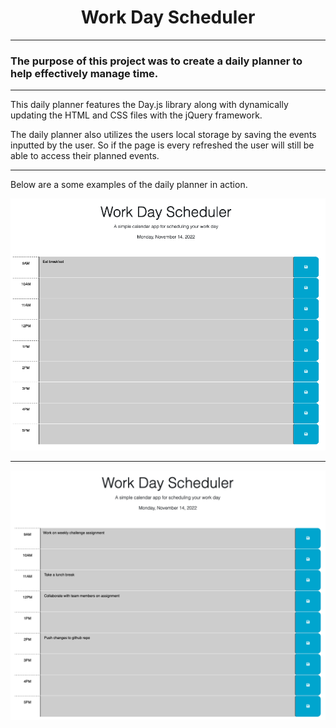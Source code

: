  <h1 align="center">Work Day Scheduler</h1>

---

### The purpose of this project was to create a daily planner to help effectively manage time.

---

This daily planner features the Day.js library along with dynamically updating the HTML and CSS files with the jQuery framework.

The daily planner also utilizes the users local storage by saving the events inputted by the user. So if the page is every refreshed the user will still be able to access their planned events.

---

Below are a some examples of the daily planner in action.

![Daily planner](./assests/SCR-20221114-ps6.png)

---

![Daily planner 2 ](./assests/SCR-20221114-wwp.png)
